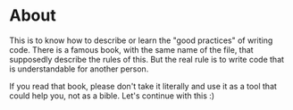 # About
This is to know how to describe or learn the "good practices" of writing code. There is a famous book, with the same name of the file, that supposedly describe the rules of this. But the real rule is to write code that is understandable for another person. 

If you read that book, please don't take it literally and use it as a tool that could help you, not as a bible. 
Let's continue with this :)
